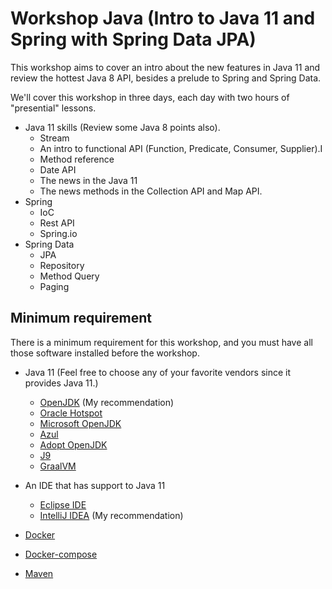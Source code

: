 # Workshop Java (Intro to Java 11 and Spring with Spring Data JPA)



This workshop aims to cover an intro about the new features in Java 11 and review the hottest Java 8 API, besides a prelude to Spring and Spring Data.

We'll cover this workshop in three days, each day with two hours of "presential" lessons.




* Java 11 skills (Review some Java 8 points also).
  * Stream
  * An intro to functional API (Function, Predicate, Consumer, Supplier).I
  * Method reference
  * Date API
  * The news in the Java 11
  * The news methods in the Collection API and Map API.
* Spring
  * IoC
  * Rest API
  * Spring.io
* Spring Data
  * JPA
  * Repository
  * Method Query
  * Paging



## Minimum requirement



There is a minimum requirement for this workshop, and you must have all those software installed before the workshop.



* Java 11 (Feel free to choose any of your favorite vendors since it provides Java 11.)
  * [OpenJDK](https://openjdk.java.net/install/) (My recommendation)
  * [Oracle Hotspot](https://www.oracle.com/java/technologies/javase-jdk11-downloads.html)
  * [Microsoft OpenJDK](https://www.microsoft.com/openjdk)
  * [Azul](https://www.azul.com/downloads/zulu-community/)
  * [Adopt OpenJDK](https://adoptopenjdk.net/)
  * [J9](https://www.eclipse.org/openj9/)
  * [GraalVM](https://www.graalvm.org/)
* An IDE that has support to Java 11
  * [Eclipse IDE](https://www.eclipse.org/ide/)
  * [IntelliJ IDEA](https://www.jetbrains.com/idea/) (My recommendation)

* [Docker](https://docs.docker.com/get-docker/)
* [Docker-compose](https://docs.docker.com/compose/install/)
* [Maven](https://maven.apache.org/)



